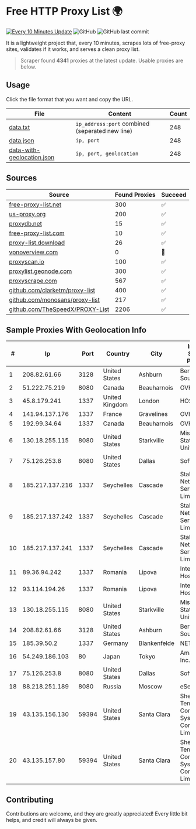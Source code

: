 
# Free HTTP Proxy List 🌍

[![Every 10 Minutes Update](https://github.com/mertguvencli/http-proxy-list/actions/workflows/main.yml/badge.svg?branch=main)](https://github.com/mertguvencli/http-proxy-list/actions/workflows/main.yml)
![GitHub](https://img.shields.io/github/license/mertguvencli/http-proxy-list)
![GitHub last commit](https://img.shields.io/github/last-commit/mertguvencli/http-proxy-list)

It is a lightweight project that, every 10 minutes, scrapes lots of free-proxy sites, validates if it works, and serves a clean proxy list.


> Scraper found **4341** proxies at the latest update. Usable proxies are below.

## Usage

Click the file format that you want and copy the URL.


|File|Content|Count|
|----|-------|-----|
|[data.txt](https://raw.githubusercontent.com/mertguvencli/http-proxy-list/main/proxy-list/data.txt)|`ip_address:port` combined (seperated new line)|248|
|[data.json](https://raw.githubusercontent.com/mertguvencli/http-proxy-list/main/proxy-list/data.json)|`ip, port`|248|
|[data-with-geolocation.json](https://raw.githubusercontent.com/mertguvencli/http-proxy-list/main/proxy-list/data-with-geolocation.json)|`ip, port, geolocation`|248|

## Sources

|Source|Found Proxies|Succeed|
|------|-------------|-------|
|[free-proxy-list.net](https://free-proxy-list.net)|300|✅|
|[us-proxy.org](https://www.us-proxy.org)|200|✅|
|[proxydb.net](http://proxydb.net)|15|✅|
|[free-proxy-list.com](https://free-proxy-list.com/?page=&port=&type%5B%5D=http&type%5B%5D=https&up_time=0&search=Search)|10|✅|
|[proxy-list.download](https://www.proxy-list.download/HTTP)|26|✅|
|[vpnoverview.com](https://vpnoverview.com/privacy/anonymous-browsing/free-proxy-servers)|0|🚫|
|[proxyscan.io](https://www.proxyscan.io)|100|✅|
|[proxylist.geonode.com](https://proxylist.geonode.com/api/proxy-list?limit=300&page=1&sort_by=lastChecked&sort_type=desc&protocols=http,https)|300|✅|
|[proxyscrape.com](https://api.proxyscrape.com/v2/?request=displayproxies&protocol=http&timeout=10000&country=all&ssl=all&anonymity=all)|567|✅|
|[github.com/clarketm/proxy-list](https://raw.githubusercontent.com/clarketm/proxy-list/master/proxy-list-raw.txt)|400|✅|
|[github.com/monosans/proxy-list](https://raw.githubusercontent.com/monosans/proxy-list/main/proxies/http.txt)|217|✅|
|[github.com/TheSpeedX/PROXY-List](https://raw.githubusercontent.com/TheSpeedX/PROXY-List/master/http.txt)|2206|✅|


## Sample Proxies With Geolocation Info

|#|Ip|Port|Country|City|Internet Service Provider|
|-|--|----|-------|----|-------------------------|
|1|208.82.61.66|3128|United States|Ashburn|Bernardi Sounds|
|2|51.222.75.219|8080|Canada|Beauharnois|OVH Hosting|
|3|45.8.179.241|1337|United Kingdom|London|HOSTLAND|
|4|141.94.137.176|1337|France|Gravelines|OVH SAS|
|5|192.99.34.64|1337|Canada|Beauharnois|OVH SAS|
|6|130.18.255.115|8080|United States|Starkville|Mississippi State University|
|7|75.126.253.8|8080|United States|Dallas|SoftLayer|
|8|185.217.137.216|1337|Seychelles|Cascade|Stallion Network Services Limited|
|9|185.217.137.242|1337|Seychelles|Cascade|Stallion Network Services Limited|
|10|185.217.137.241|1337|Seychelles|Cascade|Stallion Network Services Limited|
|11|89.36.94.242|1337|Romania|Lipova|Interkvm Host SRL|
|12|93.114.194.26|1337|Romania|Lipova|Interkvm Host SRL|
|13|130.18.255.115|8080|United States|Starkville|Mississippi State University|
|14|208.82.61.66|3128|United States|Ashburn|Bernardi Sounds|
|15|185.39.50.2|1337|Germany|Blankenfelde|NETZNUTZ|
|16|54.249.186.103|80|Japan|Tokyo|Amazon.com, Inc.|
|17|75.126.253.8|8080|United States|Dallas|SoftLayer|
|18|88.218.251.189|8080|Russia|Moscow|eServer s.r.o.|
|19|43.135.156.130|59394|United States|Santa Clara|Shenzhen Tencent Computer Systems Company Limited|
|20|43.135.157.80|59394|United States|Santa Clara|Shenzhen Tencent Computer Systems Company Limited|



## Contributing

Contributions are welcome, and they are greatly appreciated! Every
little bit helps, and credit will always be given.

